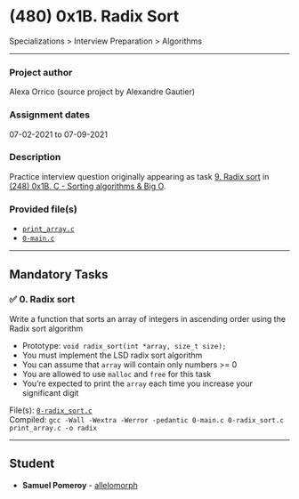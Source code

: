 # (480) 0x1B. Radix Sort
Specializations > Interview Preparation > Algorithms

---

### Project author
Alexa Orrico (source project by Alexandre Gautier)

### Assignment dates
07-02-2021 to 07-09-2021

### Description
Practice interview question originally appearing as task [9. Radix sort](https://github.com/allelomorph/sorting_algorithms/blob/master/105-radix_sort.c) in [(248) 0x1B. C - Sorting algorithms & Big O](https://github.com/allelomorph/sorting_algorithms/).

### Provided file(s)
* [`print_array.c`](./print_array.c)
* [`0-main.c`](./0-main.c)

---

## Mandatory Tasks

### :white_check_mark: 0. Radix sort
Write a function that sorts an array of integers in ascending order using the Radix sort algorithm

* Prototype: `void radix_sort(int *array, size_t size);`
* You must implement the LSD radix sort algorithm
* You can assume that `array` will contain only numbers >= 0
* You are allowed to use `malloc` and `free` for this task
* You’re expected to print the `array` each time you increase your significant digit

File(s): [`0-radix_sort.c`](./0-radix_sort.c)\
Compiled: `gcc -Wall -Wextra -Werror -pedantic 0-main.c 0-radix_sort.c print_array.c -o radix`

---

## Student
* **Samuel Pomeroy** - [allelomorph](github.com/allelomorph)
